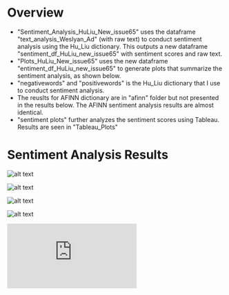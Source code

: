# Overview 
* "Sentiment_Analysis_HuLiu_New_issue65" uses the dataframe "text_analysis_Weslyan_Ad" (with raw text) to conduct sentiment analysis using the Hu_Liu dictionary. This outputs a new dataframe "sentiment_df_HuLiu_new_issue65" with sentiment scores and raw text.
* "Plots_HuLiu_New_issue65" uses the new dataframe "entiment_df_HuLiu_new_issue65" to generate plots that summarize the sentiment analysis, as shown below. 
* "negativewords" and "positivewords" is the Hu_Liu dictionary that I use to conduct sentiment analysis. 
* The reuslts for AFINN dictionary are in "afinn" folder but not presented in the results below. The AFINN sentiment analysis results are almost identical. 
* "sentiment plots" further analyzes the sentiment scores using Tableau. Results are seen in "Tableau_Plots"

# Sentiment Analysis Results 


![alt text][logo]

[logo]: https://github.com/grantjw/text_analysis_proj2/blob/main/text_analysis_fold3/sentiment_analysis/Sentiment_China_HuLiu_New_issue65%2C%20Party%2C%20Election.PNG


![alt text][logo1]

[logo1]: https://github.com/grantjw/text_analysis_proj2/blob/main/text_analysis_fold3/sentiment_analysis/Sentiment_China_HuLiu_New_issue65%2C%20Party%2C%20Year.PNG


![alt text][logo2]

[logo2]: https://github.com/grantjw/text_analysis_proj2/blob/main/text_analysis_fold3/sentiment_analysis/Sentiment_China_HuLiu_New_issue65%2C%20Party.PNG


![alt text][logo3]

[logo3]: https://github.com/grantjw/text_analysis_proj2/blob/main/text_analysis_fold3/sentiment_analysis/Sentiment_China_HuLiu_New_issue65.PNG


![alt text][logo4]

[logo4]: https://github.com/grantjw/text_analysis_proj2/blob/main/text_analysis_fold3/sentiment_analysis/Tableau_Plots.pdf
